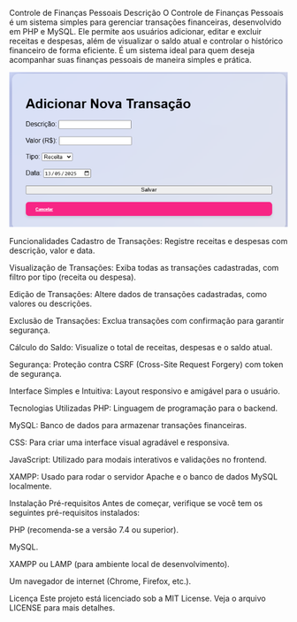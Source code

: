 Controle de Finanças Pessoais
Descrição
O Controle de Finanças Pessoais é um sistema simples para gerenciar transações financeiras, desenvolvido em PHP e MySQL. Ele permite aos usuários adicionar, editar e excluir receitas e despesas, além de visualizar o saldo atual e controlar o histórico financeiro de forma eficiente. É um sistema ideal para quem deseja acompanhar suas finanças pessoais de maneira simples e prática.

<img src="image/php.png" alt="Formulário" width="600">

Funcionalidades
Cadastro de Transações: Registre receitas e despesas com descrição, valor e data.

Visualização de Transações: Exiba todas as transações cadastradas, com filtro por tipo (receita ou despesa).

Edição de Transações: Altere dados de transações cadastradas, como valores ou descrições.

Exclusão de Transações: Exclua transações com confirmação para garantir segurança.

Cálculo do Saldo: Visualize o total de receitas, despesas e o saldo atual.

Segurança: Proteção contra CSRF (Cross-Site Request Forgery) com token de segurança.

Interface Simples e Intuitiva: Layout responsivo e amigável para o usuário.

Tecnologias Utilizadas
PHP: Linguagem de programação para o backend.

MySQL: Banco de dados para armazenar transações financeiras.

CSS: Para criar uma interface visual agradável e responsiva.

JavaScript: Utilizado para modais interativos e validações no frontend.

XAMPP: Usado para rodar o servidor Apache e o banco de dados MySQL localmente.

Instalação
Pré-requisitos
Antes de começar, verifique se você tem os seguintes pré-requisitos instalados:

PHP (recomenda-se a versão 7.4 ou superior).

MySQL.

XAMPP ou LAMP (para ambiente local de desenvolvimento).

Um navegador de internet (Chrome, Firefox, etc.).

Licença
Este projeto está licenciado sob a MIT License. Veja o arquivo LICENSE para mais detalhes.

